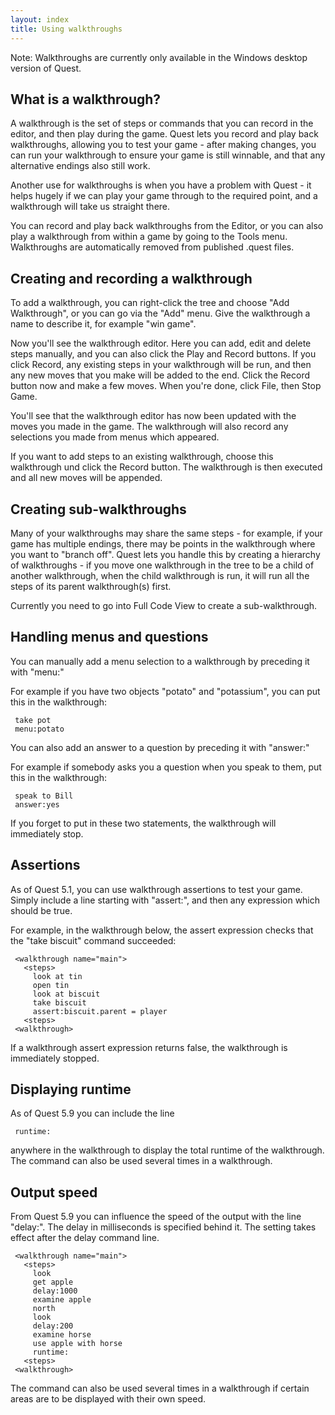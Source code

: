 ```yaml
---
layout: index
title: Using walkthroughs
---
```


<div class="alert alert-info">
Note: Walkthroughs are currently only available in the Windows desktop version of Quest.

</div>

What is a walkthrough?
----------------------

A walkthrough is the set of steps or commands that you can record in the editor, and then play during the game. Quest lets you record and play back walkthroughs, allowing you to test your game - after making changes, you can run your walkthrough to ensure your game is still winnable, and that any alternative endings also still work.

Another use for walkthroughs is when you have a problem with Quest - it helps hugely if we can play your game through to the required point, and a walkthrough will take us straight there.

You can record and play back walkthroughs from the Editor, or you can also play a walkthrough from within a game by going to the Tools menu. Walkthroughs are automatically removed from published .quest files.

Creating and recording a walkthrough
------------------------------------

To add a walkthrough, you can right-click the tree and choose "Add Walkthrough", or you can go via the "Add" menu. Give the walkthrough a name to describe it, for example "win game".

Now you'll see the walkthrough editor. Here you can add, edit and delete steps manually, and you can also click the Play and Record buttons. If you click Record, any existing steps in your walkthrough will be run, and then any new moves that you make will be added to the end. Click the Record button now and make a few moves. When you're done, click File, then Stop Game.

You'll see that the walkthrough editor has now been updated with the moves you made in the game. The walkthrough will also record any selections you made from menus which appeared.

If you want to add steps to an existing walkthrough, choose this walkthrough und click the Record button. The walkthrough is then executed and all new moves will be appended.

Creating sub-walkthroughs
-------------------------

Many of your walkthroughs may share the same steps - for example, if your game has multiple endings, there may be points in the walkthrough where you want to "branch off". Quest lets you handle this by creating a hierarchy of walkthroughs - if you move one walkthrough in the tree to be a child of another walkthrough, when the child walkthrough is run, it will run all the steps of its parent walkthrough(s) first.

Currently you need to go into Full Code View to create a sub-walkthrough.


Handling menus and questions
----------------------------

You can manually add a menu selection to a walkthrough by preceding it with "menu:"

For example if you have two objects "potato" and "potassium", you can put this in the walkthrough:

     take pot
     menu:potato

You can also add an answer to a question by preceding it with "answer:"

For example if somebody asks you a question when you speak to them, put this in the walkthrough:

     speak to Bill
     answer:yes

If you forget to put in these two statements, the walkthrough will immediately stop.

Assertions
----------

As of Quest 5.1, you can use walkthrough assertions to test your game. Simply include a line starting with "assert:", and then any expression which should be true.

For example, in the walkthrough below, the assert expression checks that the "take biscuit" command succeeded:

     <walkthrough name="main">
       <steps>
         look at tin
         open tin
         look at biscuit
         take biscuit
         assert:biscuit.parent = player
       <steps>
     <walkthrough>

If a walkthrough assert expression returns false, the walkthrough is immediately stopped.

Displaying runtime
------------------

As of Quest 5.9 you can include the line

     runtime:

anywhere in the walkthrough to display the total runtime of the walkthrough. The command can also be used several times in a walkthrough.

Output speed
------------

From Quest 5.9 you can influence the speed of the output with the line "delay:". The delay in milliseconds is specified behind it. The setting takes effect after the delay command line.

     <walkthrough name="main">
       <steps>
         look 
         get apple
         delay:1000
         examine apple
         north
         look
         delay:200
         examine horse
         use apple with horse
         runtime:
       <steps>
     <walkthrough>

The command can also be used several times in a walkthrough if certain areas are to be displayed with their own speed.
